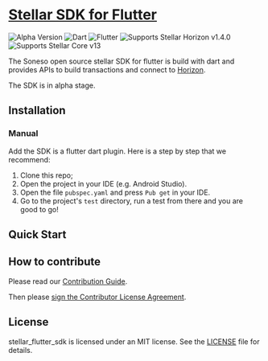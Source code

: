 # [Stellar SDK for Flutter](https://github.com/Soneso/stellar_flutter_sdk)

![Alpha Version](https://img.shields.io/badge/Alpha-v0.7.7-yellow.svg)
![Dart](https://img.shields.io/badge/Dart-green.svg)
![Flutter](https://img.shields.io/badge/Flutter-blue.svg)
![Supports Stellar Horizon v1.4.0](https://img.shields.io/badge/Horizon-v1.4.0-blue.svg)
![Supports Stellar Core v13](https://img.shields.io/badge/Core-v13-blue.svg)

The Soneso open source stellar SDK for flutter is build with dart and provides APIs to build transactions and connect to [Horizon](https://github.com/stellar/horizon).

The SDK is in alpha stage. 

## Installation

### Manual

Add the SDK is a flutter dart plugin. Here is a step by step that we recommend:

1. Clone this repo;
2. Open the project in your IDE (e.g. Android Studio).
3. Open the file `pubspec.yaml` and press `Pub get` in your IDE.
4. Go to the project's `test` directory, run a test from there and you are good to go! 

## Quick Start

## How to contribute

Please read our [Contribution Guide](https://github.com/Soneso/stellar_flutter_sdk/blob/master/CONTRIBUTING.md).

Then please [sign the Contributor License Agreement](https://goo.gl/forms/hS2KOI8d7WcelI892).

## License

stellar_flutter_sdk is licensed under an MIT license. See the [LICENSE](https://github.com/Soneso/stellar_flutter_sdk/blob/master/LICENSE) file for details.



